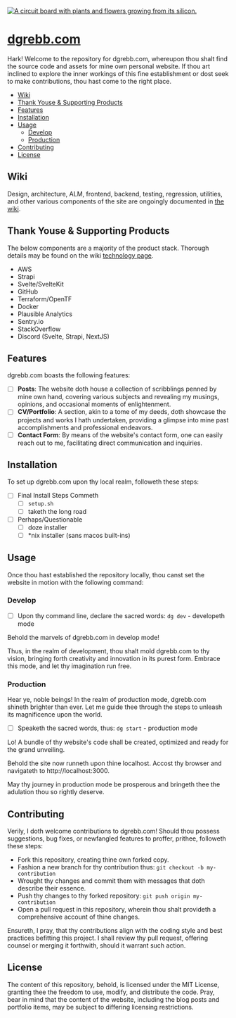 [![A circuit board with plants and flowers growing from its silicon.](https://user-images.githubusercontent.com/445891/266865099-66b83d03-7f59-4705-8a8b-3647f227d46a.jpg)](https://www.dgrebb.com)

<!-- omit in toc -->
# [dgrebb.com](https://www.dgrebb.com)

Hark! Welcome to the repository for dgrebb.com, whereupon thou shalt find the source code and assets for mine own personal website. If thou art inclined to explore the inner workings of this fine establishment or dost seek to make contributions, thou hast come to the right place.

- [Wiki](#wiki)
- [Thank Youse \& Supporting Products](#thank-youse--supporting-products)
- [Features](#features)
- [Installation](#installation)
- [Usage](#usage)
  - [Develop](#develop)
  - [Production](#production)
- [Contributing](#contributing)
- [License](#license)

## Wiki

Design, architecture, ALM, frontend, backend, testing, regression, utilities, and other various components of the site are ongoingly documented in [the wiki](https://github.com/dgrebb/dgrebb.com/wiki).

## Thank Youse & Supporting Products

The below components are a majority of the product stack. Thorough details may be found on the wiki [technology page](https://github.com/dgrebb/dgrebb.com/wiki/technology).

- AWS
- Strapi
- Svelte/SvelteKit
- GitHub
- Terraform/OpenTF
- Docker
- Plausible Analytics
- Sentry.io
- StackOverflow
- Discord (Svelte, Strapi, NextJS)

## Features

dgrebb.com boasts the following features:

- [ ] **Posts**: The website doth house a collection of scribblings penned by mine own hand, covering various subjects and revealing my musings, opinions, and occasional moments of enlightenment.
- [ ] **CV/Portfolio**: A section, akin to a tome of my deeds, doth showcase the projects and works I hath undertaken, providing a glimpse into mine past accomplishments and professional endeavors.
- [ ] **Contact Form**: By means of the website's contact form, one can easily reach out to me, facilitating direct communication and inquiries.

## Installation

To set up dgrebb.com upon thy local realm, followeth these steps:

- [ ] Final Install Steps Commeth
  - [ ] `setup.sh`
  - [ ] taketh the long road
- [ ] Perhaps/Questionable
  - [ ] doze installer
  - [ ] \*nix installer (sans macos built-ins)

## Usage

Once thou hast established the repository locally, thou canst set the website in motion with the following command:

### Develop

- [ ] Upon thy command line, declare the sacred words: `dg dev` - developeth mode

Behold the marvels of dgrebb.com in develop mode!

Thus, in the realm of development, thou shalt mold dgrebb.com to thy vision, bringing forth creativity and innovation in its purest form. Embrace this mode, and let thy imagination run free.

### Production

Hear ye, noble beings! In the realm of production mode, dgrebb.com shineth brighter than ever. Let me guide thee through the steps to unleash its magnificence upon the world.

- [ ] Speaketh the sacred words, thus: `dg start` - production mode

Lo! A bundle of thy website's code shall be created, optimized and ready for the grand unveiling.

Behold the site now runneth upon thine localhost. Accost thy browser and navigateth to http://localhost:3000.

May thy journey in production mode be prosperous and bringeth thee the adulation thou so rightly deserve.

## Contributing

Verily, I doth welcome contributions to dgrebb.com! Should thou possess suggestions, bug fixes, or newfangled features to proffer, prithee, followeth these steps:

- Fork this repository, creating thine own forked copy.
- Fashion a new branch for thy contribution thus: `git checkout -b my-contribution`
- Wrought thy changes and commit them with messages that doth describe their essence.
- Push thy changes to thy forked repository: `git push origin my-contribution`
- Open a pull request in this repository, wherein thou shalt provideth a comprehensive account of thine changes.

Ensureth, I pray, that thy contributions align with the coding style and best practices befitting this project. I shall review thy pull request, offering counsel or merging it forthwith, should it warrant such action.

## License

The content of this repository, behold, is licensed under the MIT License, granting thee the freedom to use, modify, and distribute the code. Pray, bear in mind that the content of the website, including the blog posts and portfolio items, may be subject to differing licensing restrictions.
